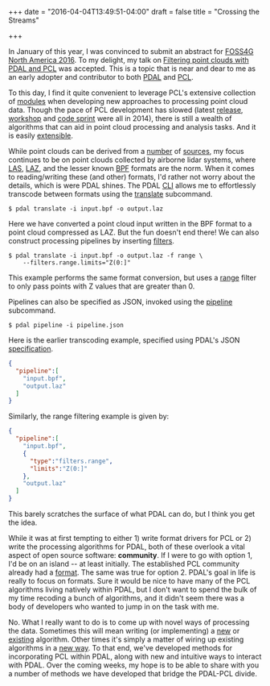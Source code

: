 +++
date = "2016-04-04T13:49:51-04:00"
draft = false
title = "Crossing the Streams"

+++

In January of this year, I was convinced to submit an abstract for [FOSS4G North America 2016](https://2016.foss4g-na.org/). To my delight, my talk on [Filtering point clouds with PDAL and PCL](https://2016.foss4g-na.org/session/filtering-point-clouds-pdal-and-pcl) was accepted. This is a topic that is near and dear to me as an early adopter and contributor to both [PDAL](http://pdal.io) and [PCL](http://pointclouds.org).

<!--more-->

To this day, I find it quite convenient to leverage PCL's extensive collection of [modules](http://docs.pointclouds.org/1.7.2/modules.html) when developing new approaches to processing point cloud data. Though the pace of PCL development has slowed (latest [release](https://github.com/PointCloudLibrary/pcl/releases/tag/pcl-1.7.2), [workshop](http://ns50.pointclouds.org/news/2014/04/03/pcl-tutorial-and-3drp-pcl-workshop-at-ias-2014/) and [code sprint](http://ns50.pointclouds.org/news/2014/02/12/new-ocular-robotics-pcl-code-sprint/) were all in 2014), there is still a wealth of algorithms that can aid in point cloud processing and analysis tasks. And it is easily [extensible](http://ns50.pointclouds.org/documentation/tutorials/writing_new_classes.php#writing-new-classes).

While point clouds can be derived from a [number](http://www.wired.com/2014/09/velodyne-lidar-self-driving-cars/) of [sources](http://ieeexplore.ieee.org/xpl/login.jsp?tp=&arnumber=4359315&url=http%3A%2F%2Fieeexplore.ieee.org%2Fxpls%2Fabs_all.jsp%3Farnumber%3D4359315), my focus continues to be on point clouds collected by airborne lidar systems, where [LAS](http://www.asprs.org/Committee-General/LASer-LAS-File-Format-Exchange-Activities.html), [LAZ](http://www.laszip.org/), and the lesser known [BPF](https://nsgreg.nga.mil/doc/view?i=4202) formats are the norm. When it comes to reading/writing these (and other) formats, I'd rather not worry about the details, which is were PDAL shines. The PDAL [CLI](http://www.pdal.io/apps.html) allows me to effortlessly transcode between formats using the [translate](http://www.pdal.io/apps.html#translate-command) subcommand.

```console
$ pdal translate -i input.bpf -o output.laz
```

Here we have converted a point cloud input written in the BPF format to a point cloud compressed as LAZ. But the fun doesn't end there! We can also construct processing pipelines by inserting [filters](http://www.pdal.io/stages/index.html#filters).

```console
$ pdal translate -i input.bpf -o output.laz -f range \
    --filters.range.limits="Z(0:]"
```

This example performs the same format conversion, but uses a [range](http://www.pdal.io/stages/filters.range.html) filter to only pass points with Z values that are greater than 0.

Pipelines can also be specified as JSON, invoked using the [pipeline](http://www.pdal.io/apps.html#pipeline-command) subcommand.

```console
$ pdal pipeline -i pipeline.json
```

Here is the earlier transcoding example, specified using PDAL's JSON [specification](http://www.pdal.io/json_pipeline_specification.html#json-pipeline-specification).

```json
{
  "pipeline":[
    "input.bpf",
    "output.laz"
  ]
}
```

Similarly, the range filtering example is given by:

```json
{
  "pipeline":[
    "input.bpf",
    {
      "type":"filters.range",
      "limits":"Z(0:]"
    },
    "output.laz"
  ]
}
```

This barely scratches the surface of what PDAL can do, but I think you get the idea.

While it was at first tempting to either 1) write format drivers for PCL or 2) write the processing algorithms for PDAL, both of these overlook a vital aspect of open source software: **community**. If I were to go with option 1, I'd be on an island -- at least initially. The established PCL community already had a [format](http://pointclouds.org/documentation/tutorials/pcd_file_format.php). The same was true for option 2. PDAL's goal in life is really to focus on formats. Sure it would be nice to have many of the PCL algorithms living natively within PDAL, but I don't want to spend the bulk of my time recoding a bunch of algorithms, and it didn't seem there was a body of developers who wanted to jump in on the task with me.

No. What I really want to do is to come up with novel ways of processing the data. Sometimes this will mean writing (or implementing) a [new](http://www.pdal.io/tutorial/calculating-normalized-heights.html) or [existing](http://www.pdal.io/tutorial/pcl_ground.html) algorithm. Other times it's simply a matter of wiring up existing algorithms in a [new way](http://www.pdal.io/json_pipeline_specification.html#extended-examples). To that end, we've developed methods for incorporating PCL within PDAL, along with new and intuitive ways to interact with PDAL. Over the coming weeks, my hope is to be able to share with you a number of methods we have developed that bridge the PDAL-PCL divide.

